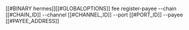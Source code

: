 [[#BINARY hermes]][[#GLOBALOPTIONS]] fee register-payee --chain [[#CHAIN_ID]] --channel [[#CHANNEL_ID]] --port [[#PORT_ID]] --payee [[#PAYEE_ADDRESS]]